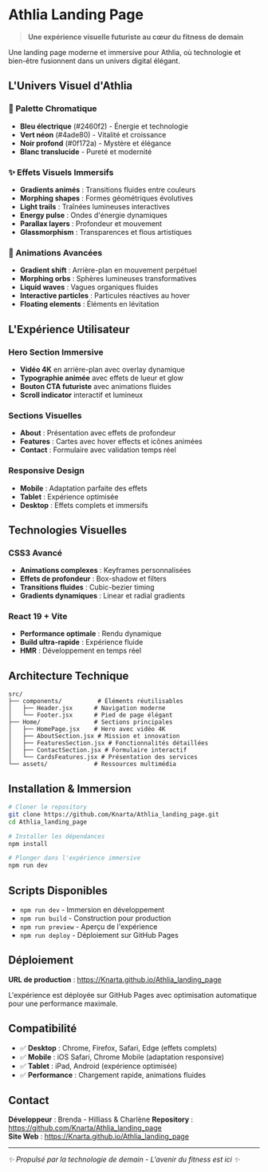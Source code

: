 # Athlia Landing Page

> **Une expérience visuelle futuriste au cœur du fitness de demain**

Une landing page moderne et immersive pour Athlia, où technologie et bien-être fusionnent dans un univers digital élégant.

## L'Univers Visuel d'Athlia

### 🎨 Palette Chromatique
- **Bleu électrique** (#2460f2) - Énergie et technologie
- **Vert néon** (#4ade80) - Vitalité et croissance
- **Noir profond** (#0f172a) - Mystère et élégance
- **Blanc translucide** - Pureté et modernité

### ✨ Effets Visuels Immersifs
- **Gradients animés** : Transitions fluides entre couleurs
- **Morphing shapes** : Formes géométriques évolutives
- **Light trails** : Traînées lumineuses interactives
- **Energy pulse** : Ondes d'énergie dynamiques
- **Parallax layers** : Profondeur et mouvement
- **Glassmorphism** : Transparences et flous artistiques

### 🌟 Animations Avancées
- **Gradient shift** : Arrière-plan en mouvement perpétuel
- **Morphing orbs** : Sphères lumineuses transformatives
- **Liquid waves** : Vagues organiques fluides
- **Interactive particles** : Particules réactives au hover
- **Floating elements** : Éléments en lévitation

## L'Expérience Utilisateur

### Hero Section Immersive
- **Vidéo 4K** en arrière-plan avec overlay dynamique
- **Typographie animée** avec effets de lueur et glow
- **Bouton CTA futuriste** avec animations fluides
- **Scroll indicator** interactif et lumineux

### Sections Visuelles
- **About** : Présentation avec effets de profondeur
- **Features** : Cartes avec hover effects et icônes animées
- **Contact** : Formulaire avec validation temps réel

### Responsive Design
- **Mobile** : Adaptation parfaite des effets
- **Tablet** : Expérience optimisée
- **Desktop** : Effets complets et immersifs

## Technologies Visuelles

### CSS3 Avancé
- **Animations complexes** : Keyframes personnalisées
- **Effets de profondeur** : Box-shadow et filters
- **Transitions fluides** : Cubic-bezier timing
- **Gradients dynamiques** : Linear et radial gradients

### React 19 + Vite
- **Performance optimale** : Rendu dynamique
- **Build ultra-rapide** : Expérience fluide
- **HMR** : Développement en temps réel

## Architecture Technique

```
src/
├── components/          # Éléments réutilisables
│   ├── Header.jsx      # Navigation moderne
│   └── Footer.jsx      # Pied de page élégant
├── Home/               # Sections principales
│   ├── HomePage.jsx    # Hero avec vidéo 4K
│   ├── AboutSection.jsx # Mission et innovation
│   ├── FeaturesSection.jsx # Fonctionnalités détaillées
│   ├── ContactSection.jsx # Formulaire interactif
│   └── CardsFeatures.jsx # Présentation des services
└── assets/             # Ressources multimédia
```

## Installation & Immersion

```bash
# Cloner le repository
git clone https://github.com/Knarta/Athlia_landing_page.git
cd Athlia_landing_page

# Installer les dépendances
npm install

# Plonger dans l'expérience immersive
npm run dev
```

## Scripts Disponibles

- `npm run dev` - Immersion en développement
- `npm run build` - Construction pour production
- `npm run preview` - Aperçu de l'expérience
- `npm run deploy` - Déploiement sur GitHub Pages

## Déploiement

**URL de production** : https://Knarta.github.io/Athlia_landing_page

L'expérience est déployée sur GitHub Pages avec optimisation automatique pour une performance maximale.

## Compatibilité

- ✅ **Desktop** : Chrome, Firefox, Safari, Edge (effets complets)
- ✅ **Mobile** : iOS Safari, Chrome Mobile (adaptation responsive)
- ✅ **Tablet** : iPad, Android (expérience optimisée)
- ✅ **Performance** : Chargement rapide, animations fluides

## Contact

**Développeur** : Brenda - Hilliass & Charlène
**Repository** : https://github.com/Knarta/Athlia_landing_page  
**Site Web** : https://Knarta.github.io/Athlia_landing_page

---

*✨ Propulsé par la technologie de demain - L'avenir du fitness est ici ✨*
